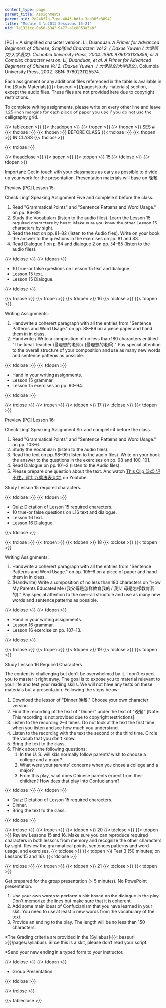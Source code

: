 ```yaml
---
content_type: page
parent_title: Assignments
parent_uid: 2e248f7a-7cea-4043-bdfa-3ea385e38941
title: "Module 3 \u2013 Sessions 15-21"
uid: 7e1321cc-0a50-6347-9477-a1c8053a5a0f
---
```


\[PC\] = A simplified character version: Li, Duanduan. _A Primer for Advanced Beginners of Chinese, Simplified Character: Vol 2. (__Daxue Yuwen / 大學語文/大学语文)._ Columbia University Press, 2004. ISBN: 9780231135856; or A Complex character version: Li, Duanduan, et al. _A Primer for Advanced Beginners of Chinese Vol 2._ (_Daxue Yuwen_ __/ 大學語文/大学语文_)_. Columbia University Press, 2002. ISBN: 9780231125574.

Each assignment or any additional files referenced in the table is available in the [Study Materials]({{< baseurl >}}/pages/study-materials) section, except the audio files. These files are not provided here due to copyright restrictions.

To complete writing assignments, please write on every other line and leave 1.25-inch margins for each piece of paper you use if you do not use the calligraphy grid.

{{< tableopen >}}
{{< theadopen >}}
{{< tropen >}}
{{< thopen >}}
SES #
{{< thclose >}}
{{< thopen >}}
BEFORE CLASS
{{< thclose >}}
{{< thopen >}}
IN CLASS
{{< thclose >}}

{{< trclose >}}

{{< theadclose >}}
{{< tropen >}}
{{< tdopen >}}
15
{{< tdclose >}}
{{< tdopen >}}


Important: Get in touch with your classmates as early as possible to divide up your work for the presentation. Presentation materials will base on 晚餐.

Preview \[PC\] Lesson 15:

Check Lingt Speaking Assignment Five and complete it before the class.

1.  Read "Grammatical Points" and "Sentence Patterns and Word Usage." on pp. 86–89.
2.  Study the Vocabulary (listen to the audio files). Learn the Lesson 15 required characters by heart. Make sure you know the other Lesson 15 characters by sight.
3.  Read the text on pp. 81–82 (listen to the Audio files). Write on your book the answer to the questions in the exercises on pp. 81 and 83.
4.  Read Dialogue 1 on p. 84 and dialogue 2 on pp. 84–85 (listen to the audio files).


{{< tdclose >}}
{{< tdopen >}}


*   10 true-or false questions on Lesson 15 text and dialogue.
*   Lesson 15 text.
*   Lesson 15 Dialogue.


{{< tdclose >}}

{{< trclose >}}
{{< tropen >}}
{{< tdopen >}}
16
{{< tdclose >}}
{{< tdopen >}}


Writing Assignments:

1.  Handwrite a coherent paragraph with all the entries from "Sentence Patterns and Word Usage." on pp. 88–89 on a piece paper and hand them in in class.
2.  Handwrite / Write a composition of no less than 180 characters entitled "The Ideal Teacher (最理想的老师)/ (最理想的老師)." Pay special attention to the overall structure of your composition and use as many new words and sentence patterns as possible.


{{< tdclose >}}
{{< tdopen >}}


*   Hand in your writing assignments.
*   Lesson 15 grammar.
*   Lesson 15 exercises on pp. 90–94.


{{< tdclose >}}

{{< trclose >}}
{{< tropen >}}
{{< tdopen >}}
17
{{< tdclose >}}
{{< tdopen >}}


Preview \[PC\] Lesson 16:

Check Lingt Speaking Assignment Six and complete it before the class.

1.  Read "Grammatical Points" and "Sentence Patterns and Word Usage." on pp. 103–6.
2.  Study the Vocabulary (listen to the audio files).
3.  Read the text on pp. 98–99 (listen to the audio files). Write on your book the answer to the questions in the exercises on pp. 98 and 100–101.
4.  Read Dialogue on pp. 101–2 (listen to the Audio files).
5.  Please prepare one question about the text. And watch [This Clip (3x5 记不住，背九九乘法表大哭)](https://www.youtube.com/watch?v=9SpjHiPK7jQ) on Youtube.

Study Lesson 15 required characters.




{{< tdclose >}}
{{< tdopen >}}


*   Quiz: Dictation of Lesson 15 required characters.
*   10 true-or false questions on L16 text and dialogue.
*   Lesson 16 text.
*   Lesson 16 Dialogue.


{{< tdclose >}}

{{< trclose >}}
{{< tropen >}}
{{< tdopen >}}
18
{{< tdclose >}}
{{< tdopen >}}


Writing Assignments:

1.  Handwrite a coherent paragraph with all the entries from "Sentence Patterns and Word Usage." on pp. 105–6 on a piece of paper and hand them in in class.
2.  (Handwrite) Write a composition of no less than 180 characters on "How My Parents Educated Me (我父母是怎样教育我的 / 我父 母是怎樣教育我的)." Pay special attention to the over-all structure and use as many new words and sentence patterns as possible.


{{< tdclose >}}
{{< tdopen >}}


*   Hand in your writing assignments.
*   Lesson 16 grammar.
*   Lesson 16 exercise on pp. 107–13.


{{< tdclose >}}

{{< trclose >}}
{{< tropen >}}
{{< tdopen >}}
19
{{< tdclose >}}
{{< tdopen >}}


Study Lesson 16 Required Characters

The content is challenging but don't be overwhelmed by it. I don't expect you to master it right away. The goal is to expose you to material relevant to your life and test your reading skills. We will not have any tests on these materials but a presentation. Following the steps below:

1.  Download the lesson of "Dinner 晚餐." Choose your own character version.
2.  Find the recording of the text of "Dinner" under the text of "晚餐" \[Note: This recording is not provided due to copyright restrictions\].
3.  Listen to the recording 2–3 times. Do not look at the text the first time when you listen and see how much you understand.
4.  Listen to the recording with the text the second or the third time. Circle the vocab that you don't know.
5.  Bring the text to the class.
6.  Think about the following questions:
    1.  In the U. S. will kids normally follow parents' wish to choose a college and a major?
    2.  What were your parents' concerns when you chose a college and a major?
    3.  From this play, what does Chinese parents expect from their children? How does that play into Confucianism?


{{< tdclose >}}
{{< tdopen >}}


*   Quiz: Dictation of Lesson 15 required characters.
*   Dinner.
*   Bring the text to the class.


{{< tdclose >}}

{{< trclose >}}
{{< tropen >}}
{{< tdopen >}}
20
{{< tdclose >}}
{{< tdopen >}}
Review Lessons 15 and 16. Make sure you can reproduce required characters in both lessons from memory and recognize the other characters by sight. Review the grammatical points, sentences patterns and word usage, and exercises.
{{< tdclose >}}
{{< tdopen >}}
Test 3 (50 minutes; on Lessons 15 and 16).
{{< tdclose >}}

{{< trclose >}}
{{< tropen >}}
{{< tdopen >}}
21
{{< tdclose >}}
{{< tdopen >}}


Get prepared for the group presentation (> 5 minutes). No PowePoint presentation.

1.  Use your own words to perform a skit based on the dialogue in the play. Don't memorize the lines but make sure that it is coherent.
2.  Add some main ideas of Confucianism that you have learned in your skit. You need to use at least 5 new words from the vocabulary of the text.
3.  Provide an ending to the play. The length will be no less than 150 characters.

\*The Grading criteria are provided in the [Syllabus]({{< baseurl >}}/pages/syllabus). Since this is a skit, please don't read your script.

\*Send your new ending in a typed form to your instructor.


{{< tdclose >}}
{{< tdopen >}}


*   Group Presentation.


{{< tdclose >}}

{{< trclose >}}

{{< tableclose >}}